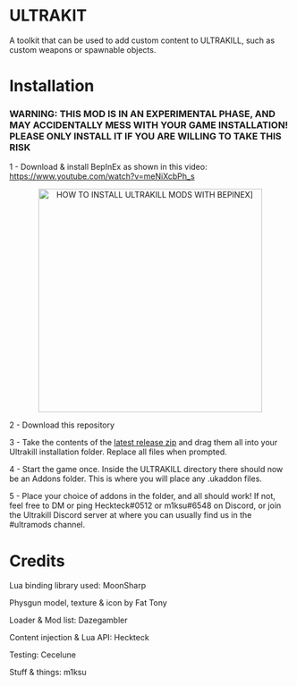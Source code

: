 # ULTRAKIT
A toolkit that can be used to add custom content to ULTRAKILL, such as custom weapons or spawnable objects.

# Installation
### WARNING: THIS MOD IS IN AN EXPERIMENTAL PHASE, AND MAY ACCIDENTALLY MESS WITH YOUR GAME INSTALLATION! PLEASE ONLY INSTALL IT IF YOU ARE WILLING TO TAKE THIS RISK

  1 - Download & install BepInEx as shown in this video:
  https://www.youtube.com/watch?v=meNiXcbPh_s
  <br>
  
  <p align="center">
    <img alt="HOW TO INSTALL ULTRAKILL MODS WITH BEPINEX]" src="https://user-images.githubusercontent.com/27899907/132107380-d55c608f-c7d9-45ec-adce-3502734eae45.png" width=400/>
</p>

2 - Download this repository

3 - Take the contents of the [latest release zip](https://github.com/Dazegambler/UltraKit/releases) and drag them all into your Ultrakill installation folder. Replace all files when prompted. 

4 - Start the game once. Inside the ULTRAKILL directory there should now be an Addons folder. This is where you will place any .ukaddon files.

5 - Place your choice of addons in the folder, and all should work! If not, feel free to DM or ping Heckteck#0512 or m1ksu#6548 on Discord, or join the Ultrakill Discord server at where you can usually find us in the #ultramods channel. 


# Credits
Lua binding library used: MoonSharp

Physgun model, texture & icon by Fat Tony

Loader & Mod list: Dazegambler

Content injection & Lua API: Heckteck

Testing: Cecelune

Stuff & things: m1ksu
